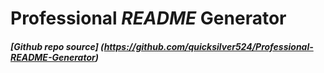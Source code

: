 # **Professional *README* Generator**

##### [Github repo source] (https://github.com/quicksilver524/Professional-README-Generator)




